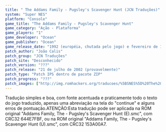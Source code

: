```yaml
---
title: " The Addams Family - Pugsley's Scavenger Hunt (JCN Traduções)"
system: "Super NES"
platform: "Console"
game_title: "The Addams Family - Pugsley's Scavenger Hunt"
game_category: "Ação - Plataforma"
game_players: "1"
game_developer: "Ocean"
game_publisher: "Ocean"
game_release_date: "1992 (européia, chutada pelo jogo) e fevereiro de 1993 (americana)"
patch_author: "João Calis"
patch_group: "JCN Traduções"
patch_site: "Desconhecido"
patch_version: "???"
patch_release: "21 de julho de 2002 (provavelmente)"
patch_type: "Patch IPS dentro de pacote ZIP"
patch_progress: "???"
patch_images: ["http://img.romhackers.org/traducoes/%5BSNES%5D%20The%20Addams%20Family%20-%20Pugsley's%20Scavenger%20Hunt%20-%20JCN%20Traducoes%20-%201.png","http://img.romhackers.org/traducoes/%5BSNES%5D%20The%20Addams%20Family%20-%20Pugsley's%20Scavenger%20Hunt%20-%20JCN%20Traducoes%20-%202.png","http://img.romhackers.org/traducoes/%5BSNES%5D%20The%20Addams%20Family%20-%20Pugsley's%20Scavenger%20Hunt%20-%20JCN%20Traducoes%20-%203.png"]
---
```

Tradução simples e boa, com fonte acentuada e praticamente todo o texto do jogo traduzido, apenas uma abreviação na tela do "continue" e alguns erros de pontuação.ATENÇÃO:Esta tradução pode ser aplicada na ROM original "Addams Family, The - Pugsley's Scavenger Hunt (E).smc", com CRC32 644E7FBF, ou na ROM original "Addams Family, The - Pugsley's Scavenger Hunt (U).smc", com CRC32 153A00A7.